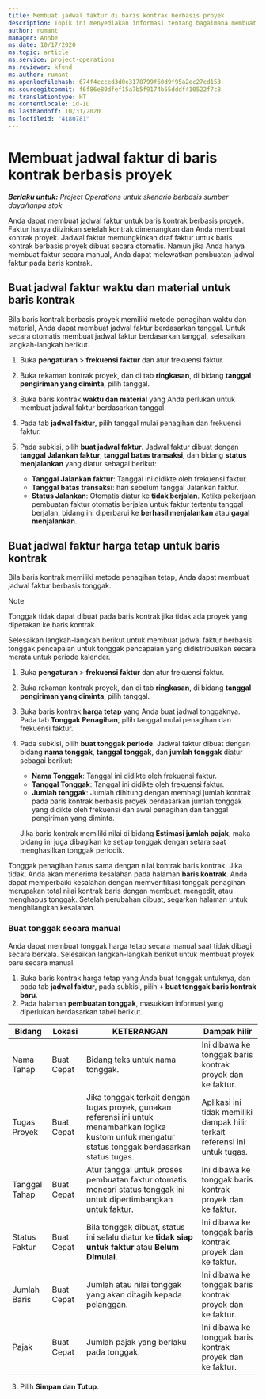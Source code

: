 ```yaml
---
title: Membuat jadwal faktur di baris kontrak berbasis proyek
description: Topik ini menyediakan informasi tentang bagaimana membuat jadwal faktur dan tonggak di baris kontrak.
author: rumant
manager: Annbe
ms.date: 10/17/2020
ms.topic: article
ms.service: project-operations
ms.reviewer: kfend
ms.author: rumant
ms.openlocfilehash: 674f4ccced3d0e3178799f60d9f95a2ec27cd153
ms.sourcegitcommit: f6f86e80dfef15a7b5f9174b55dddf410522f7c8
ms.translationtype: HT
ms.contentlocale: id-ID
ms.lasthandoff: 10/31/2020
ms.locfileid: "4180781"
---
```

# <a name="create-an-invoice-schedule-on-a-project-based-contract-line"></a>Membuat jadwal faktur di baris kontrak berbasis proyek 

_**Berlaku untuk:** Project Operations untuk skenario berbasis sumber daya/tanpa stok_

Anda dapat membuat jadwal faktur untuk baris kontrak berbasis proyek. Faktur hanya diizinkan setelah kontrak dimenangkan dan Anda membuat kontrak proyek. Jadwal faktur memungkinkan draf faktur untuk baris kontrak berbasis proyek dibuat secara otomatis. Namun jika Anda hanya membuat faktur secara manual, Anda dapat melewatkan pembuatan jadwal faktur pada baris kontrak.

## <a name="create-a-time-and-material-invoice-schedule-for-a-contract-line"></a>Buat jadwal faktur waktu dan material untuk baris kontrak

Bila baris kontrak berbasis proyek memiliki metode penagihan waktu dan material, Anda dapat membuat jadwal faktur berdasarkan tanggal. Untuk secara otomatis membuat jadwal faktur berdasarkan tanggal, selesaikan langkah-langkah berikut.

1. Buka **pengaturan** > **frekuensi faktur** dan atur frekuensi faktur.
2. Buka rekaman kontrak proyek, dan di tab **ringkasan**, di bidang **tanggal pengiriman yang diminta**, pilih tanggal.
3. Buka baris kontrak **waktu dan material** yang Anda perlukan untuk membuat jadwal faktur berdasarkan tanggal. 
4. Pada tab **jadwal faktur**, pilih tanggal mulai penagihan dan frekuensi faktur.
5. Pada subkisi, pilih **buat jadwal faktur**. Jadwal faktur dibuat dengan **tanggal Jalankan faktur**, **tanggal batas transaksi**, dan bidang **status menjalankan** yang diatur sebagai berikut:

    - **Tanggal Jalankan faktur**: Tanggal ini didikte oleh frekuensi faktur.
    - **Tanggal batas transaksi**: hari sebelum tanggal Jalankan faktur.
    - **Status Jalankan**: Otomatis diatur ke **tidak berjalan**. Ketika pekerjaan pembuatan faktur otomatis berjalan untuk faktur tertentu tanggal berjalan, bidang ini diperbarui ke **berhasil menjalankan** atau **gagal menjalankan**.

## <a name="create-a-fixed-price-invoice-schedule-for-a-contract-line"></a>Buat jadwal faktur harga tetap untuk baris kontrak

Bila baris kontrak memiliki metode penagihan tetap, Anda dapat membuat jadwal faktur berbasis tonggak. 

> [!NOTE]
> Tonggak tidak dapat dibuat pada baris kontrak jika tidak ada proyek yang dipetakan ke baris kontrak.

Selesaikan langkah-langkah berikut untuk membuat jadwal faktur berbasis tonggak pencapaian untuk tonggak pencapaian yang didistribusikan secara merata untuk periode kalender.

1. Buka **pengaturan** > **frekuensi faktur** dan atur frekuensi faktur.
2. Buka rekaman kontrak proyek, dan di tab **ringkasan**, di bidang **tanggal pengiriman yang diminta**, pilih tanggal.
3. Buka baris kontrak **harga tetap** yang Anda buat jadwal tonggaknya. Pada tab **Tonggak Penagihan**, pilih tanggal mulai penagihan dan frekuensi faktur. 
4. Pada subkisi, pilih **buat tonggak periode**. Jadwal faktur dibuat dengan bidang **nama tonggak**, **tanggal tonggak**, dan **jumlah tonggak** diatur sebagai berikut:

    - **Nama Tonggak**: Tanggal ini didikte oleh frekuensi faktur.
    - **Tanggal Tonggak**: Tanggal ini didikte oleh frekuensi faktur.
    - **Jumlah tonggak**: Jumlah dihitung dengan membagi jumlah kontrak pada baris kontrak berbasis proyek berdasarkan jumlah tonggak yang didikte oleh frekuensi dan awal penagihan dan tanggal pengiriman yang diminta.

    Jika baris kontrak memiliki nilai di bidang **Estimasi jumlah pajak**, maka bidang ini juga dibagikan ke setiap tonggak dengan setara saat menghasilkan tonggak periodik.

Tonggak penagihan harus sama dengan nilai kontrak baris kontrak. Jika tidak, Anda akan menerima kesalahan pada halaman **baris kontrak**. Anda dapat memperbaiki kesalahan dengan memverifikasi tonggak penagihan merupakan total nilai kontrak baris dengan membuat, mengedit, atau menghapus tonggak. Setelah perubahan dibuat, segarkan halaman untuk menghilangkan kesalahan.

### <a name="manually-create-milestones"></a>Buat tonggak secara manual

Anda dapat membuat tonggak harga tetap secara manual saat tidak dibagi secara berkala. Selesaikan langkah-langkah berikut untuk membuat proyek baru secara manual.

1. Buka baris kontrak harga tetap yang Anda buat tonggak untuknya, dan pada tab **jadwal faktur**, pada subkisi, pilih **+ buat tonggak baris kontrak baru**. 
2. Pada halaman **pembuatan tonggak**, masukkan informasi yang diperlukan berdasarkan tabel berikut.

| Bidang | Lokasi | KETERANGAN | Dampak hilir |
| --- | --- | --- | --- |
| Nama Tahap | Buat Cepat | Bidang teks untuk nama tonggak. | Ini dibawa ke tonggak baris kontrak proyek dan ke faktur. |
| Tugas Proyek | Buat Cepat | Jika tonggak terkait dengan tugas proyek, gunakan referensi ini untuk menambahkan logika kustom untuk mengatur status tonggak berdasarkan status tugas. | Aplikasi ini tidak memiliki dampak hilir terkait referensi ini untuk tugas. |
| Tanggal Tahap | Buat Cepat | Atur tanggal untuk proses pembuatan faktur otomatis mencari status tonggak ini untuk dipertimbangkan untuk faktur. | Ini dibawa ke tonggak baris kontrak proyek dan ke faktur. |
| Status Faktur | Buat Cepat | Bila tonggak dibuat, status ini selalu diatur ke **tidak siap untuk faktur** atau **Belum Dimulai**. | Ini dibawa ke tonggak baris kontrak proyek dan ke faktur. |
| Jumlah Baris | Buat Cepat | Jumlah atau nilai tonggak yang akan ditagih kepada pelanggan. | Ini dibawa ke tonggak baris kontrak proyek dan ke faktur. |
| Pajak | Buat Cepat | Jumlah pajak yang berlaku pada tonggak. | Ini dibawa ke tonggak baris kontrak proyek dan ke faktur. |

3. Pilih **Simpan dan Tutup**.
